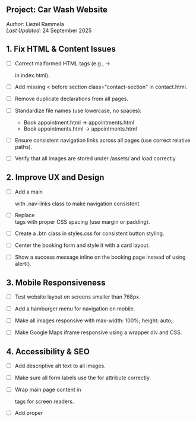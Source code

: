 ## Project: Car Wash Website  
*Author:* Liezel Rammela  
*Last Updated:* 24 September 2025  



## 1. Fix HTML & Content Issues
- [ ] Correct malformed HTML tags (e.g., </l> → </li> in index.html).
- [ ] Add missing < before section class="contact-section" in contact.html.
- [ ] Remove duplicate <!DOCTYPE html> declarations from all pages.
- [ ] Standardize file names (use lowercase, no spaces):  
  - Book appointment.html → appointments.html  
  - Book appointments.html → appointments.html
- [ ] Ensure consistent navigation links across all pages (use correct relative paths).
- [ ] Verify that all images are stored under /assets/ and load correctly.


## 2. Improve UX and Design
- [ ] Add a main <nav> with .nav-links class to make navigation consistent.
- [ ] Replace <br> tags with proper CSS spacing (use margin or padding).
- [ ] Create a .btn class in styles.css for consistent button styling.
- [ ] Center the booking form and style it with a card layout.
- [ ] Show a success message inline on the booking page instead of using alert().



## 3. Mobile Responsiveness
- [ ] Test website layout on screens smaller than 768px.
- [ ] Add a hamburger menu for navigation on mobile.
- [ ] Make all images responsive with max-width: 100%; height: auto;.
- [ ] Make Google Maps iframe responsive using a wrapper div and CSS.


## 4. Accessibility & SEO
- [ ] Add descriptive alt text to all images.
- [ ] Make sure all form labels use the for attribute correctly.
- [ ] Wrap main page content in <main> tags for screen readers.
- [ ] Add proper <title> and <meta name="description"> for all pages.
- [ ] Ensure color contrast meets accessibility standards.



## 5. Styling & Branding
- [ ] Add a consistent color palette in styles.css.
- [ ] Use a Google Font (e.g., Roboto) across all pages.
- [ ] Style footer with centered text and optional social icons.
- [ ] Add hover effects for links and buttons.



## 6. Future Enhancements
- [ ] Add backend (PHP or Node.js) to save appointments to a database.
- [ ] Send an email confirmation when a booking is made.
- [ ] Add testimonials or customer reviews section.
- [ ] Display service prices and package options.
- [ ] Add social media links in footer (use Font Awesome icons).
- [ ] Optimize images for faster loading (use .webp format).
- [ ] Add favicon and company logo.



## 7. Testing Checklist
- [ ] Validate all HTML using [W3C Validator](https://validator.w3.org/).
- [ ] Test all links to ensure there are no broken paths.
- [ ] Test website on desktop, tablet, and mobile browsers.
- [ ] Test booking form with valid and invalid input.
- [ ] Check performance using Lighthouse in Chrome DevTools.


## 8. Changelog Reminder
- *Next Version (v1.2.0)* should include:
  - Cleaned HTML and fixed navigation.
  - Styled booking form with inline confirmation message.
  - Responsive Google Map and images.
  - Basic accessibility improvements.

 